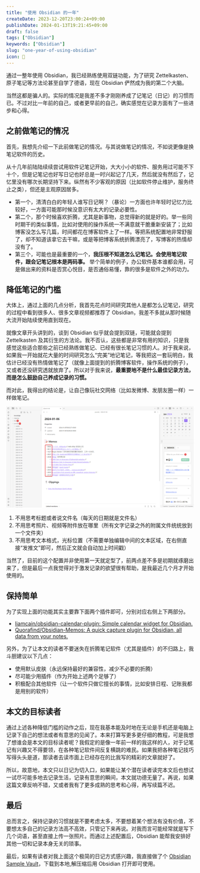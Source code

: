 ```yaml
---
title: "使用 Obsidian 的一年"
createDate: 2023-12-20T23:00:24+09:00
publishDate: 2024-01-13T19:21:45+09:00
draft: false
tags: ["Obsidian"]
keywords: ["Obsidian"]
slug: "one-year-of-using-obsidian"
icon: 📓
---
```


通过一整年使用 Obsidian，我已经熟练使用双链功能，为了研究 Zettelkasten、原子笔记等方法论甚至自学了德语，现在 Obsidian 俨然成为我的第二个大脑。

<!--more-->

当然这都是骗人的。实际的情况是我差不多才刚刚养成了记笔记（日记）的习惯而已。不过对比一年前的自己，或者更早前的自己，确实感觉在记录方面有了一些进步和心得。

## 之前做笔记的情况

首先，我想先介绍一下此前做笔记的情况。与其说做笔记的情况，不如说更像是换笔记软件的历史。

从十几年前陆陆续续尝试用软件记笔记开始，大大小小的软件、服务用过可能不下十个，但是记笔记也好写日记也好总是一时兴起记了几天，然后就没有然后了，记忆里没有哪次长期坚持下来。纵然有不少客观的原因（比如软件停止维护，服务终止之类），但还是主观原因居多。

- 第一个，清清白白的年轻人谁写日记啊？（暴论）一方面也许年轻时记忆力比较好，一方面可能那时候没意识有太大的记录必要性。
- 第二个，那个时候喜欢折腾，尤其是新事物，总觉得新的就是好的。举一些同时期干的类似事情，比如对使用的操作系统一不满意就干脆重新安装了；比如博客没怎么写几篇，时间都花在博客软件上了一样。等把系统配置地非常舒服了，却不知道该拿它去干嘛，或是等把博客系统折腾漂亮了，写博客的热情却没有了。
- 第三个，可能也是最重要的一个，**我压根不知道怎么记笔记。会使用笔记软件，跟会记笔记根本是两码事。** 举个简单的例子，办公软件基本谁都会用，可是做出来的资料是否赏心悦目，是否通俗易懂，靠的很多是软件之外的功力。

## 降低笔记的门槛

大体上，通过上面的几点分析，我首先花点时间研究其他人是都怎么记笔记，研究的过程中看到很多人、很多文章视频都推荐了 Obsidian，我差不多就从那时候随大流开始陆续使用直到现在。

就像文章开头讲到的，谈到 Obsidian 似乎就会提到双链，可能就会提到 Zettelkasten 及其衍生的方法论。我不否认，这些都是非常有用的知识，只是我感觉这些适合那些之前已经熟练做笔记、已经有很长笔记习惯的人。对于我来说，如果我一开始就花大量的时间研究怎么“完美”地记笔记，等我把这一套玩明白，我估计已经没有热情做笔记了（就像上面提到的折腾博客软件，操作系统的例子），又或者还没研究透就放弃了。所以对于我来说，**最重要地不是什么最佳记录方法，而是怎么鼓励自己养成记录的习惯。**

而对此，我得出的结论是，让自己像玩社交网络（比如发微博、发朋友圈一样）一样做笔记。

![我的 Obsidian 日记本的样子](obsidian_preview.png)

1. 不用思考标题或者说文件名（每天的日期就是文件名）
2. 不用思考照片、视频等附件放在哪里（所有文字记录之外的附属文件统统放到一个文件夹）
3. 不用思考文本格式，光标位置（不需要单独编辑中间的文本区域，在右侧直接“发推文”即可，然后正文就会自动加上时间戳）

当然了，目前的这个配置并非使用第一天就定型了，前两点差不多是初期就琢磨出来了，但是最后一点我觉得对于激发记录的欲望很有帮助，是我最近几个月才开始使用的。

## 保持简单

为了实现上面的功能其实主要靠下面两个插件即可，分别对应右侧上下两部分。

- [liamcain/obsidian-calendar-plugin: Simple calendar widget for Obsidian.](https://github.com/liamcain/obsidian-calendar-plugin)
- [Quorafind/Obsidian-Memos: A quick capture plugin for Obsidian, all data from your notes.](https://github.com/Quorafind/Obsidian-Memos)

另外，为了让本文的读者不要迷失在折腾笔记软件（尤其是插件）的不归路上，我斗胆建议以下几点：

- 使用默认皮肤（永远保持最好的兼容性，减少不必要的折腾）
- 尽可能少用插件（作为开始上述两个足够了）
- 积极配合其他软件（让一个软件只做它擅长的事情，比如安排日程、记账我都是用别的软件）

## 本文的目标读者

通过上述各种降低门槛的动作之后，现在我基本能及时地在无论是手机还是电脑上记录下自己的想法或者有意思的见闻了。本来打算写更多更仔细的教程，可是我想了想谁会是本文的目标读者呢？我假定的是像一年前一样的我这样的人，对于记笔记有兴趣又不得要领，在各种笔记软件间反复横跳的难民。如果我把各种笔记技巧写得头头是道，那读者去读市面上已经存在的比我写的精彩的文章就好了。

所以，故意地，本文只以日记为切入口，如果能让某个潜在读者读完本文后也想试一试尽可能多地去记录生活，记录有意思的瞬间，本文就功德无量了。再说，如果这篇文章反响不错，又或者我有了更多成熟的思考和心得，再写续篇不迟。

## 最后

总而言之，保持记录的习惯就是不要考虑太多，不要想着某个想法有没有价值，不要想太多自己的记录方法高不高效，只管记下来再说。对我而言可能经常就是写下几个词语，甚至直接上传一张照片。而通过上述配置后，Obsidian 能帮我安排好其他一切和记录本身无关的琐事。

最后，如果有读者对我上面这个极简的日记方式感兴趣，我直接做了个 [Obsidian Sample Vault](https://codeload.github.com/masakichi/obsidian-sample-vault/zip/refs/heads/main)，下载到本地,解压缩后用 Obsidian 打开即可使用。
